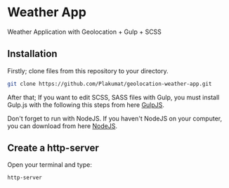 # Weather App
Weather Application with Geolocation + Gulp + SCSS

## Installation
Firstly; clone files from this repository to your directory.
```sh
git clone https://github.com/Plakumat/geolocation-weather-app.git
```
After that; If you want to edit SCSS, SASS files with Gulp, you must install Gulp.js 
with the following this steps from here [GulpJS](https://gulpjs.com).

Don't forget to run with NodeJS.
If you haven't NodeJS on your computer, you can download from here [NodeJS](https://nodejs.org).

## Create a http-server
Open your terminal and type:
```sh
http-server
```
